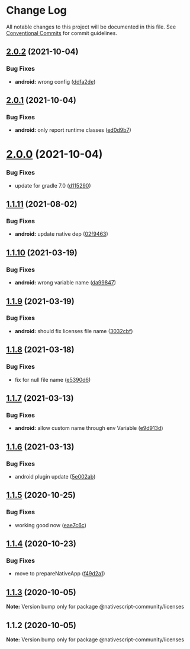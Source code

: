 # Change Log

All notable changes to this project will be documented in this file.
See [Conventional Commits](https://conventionalcommits.org) for commit guidelines.

## [2.0.2](https://github.com/nativescript-community/licenses/compare/v2.0.1...v2.0.2) (2021-10-04)


### Bug Fixes

* **android:** wrong config ([ddfa2de](https://github.com/nativescript-community/licenses/commit/ddfa2de551a11ad0b7d6e8b4762bd568ce16f87f))





## [2.0.1](https://github.com/nativescript-community/licenses/compare/v2.0.0...v2.0.1) (2021-10-04)


### Bug Fixes

* **android:** only report runtime classes ([ed0d9b7](https://github.com/nativescript-community/licenses/commit/ed0d9b7f4ec0953b10857e7cbe26bed3855beb1b))





# [2.0.0](https://github.com/nativescript-community/licenses/compare/v1.1.11...v2.0.0) (2021-10-04)


### Bug Fixes

* update for gradle 7.0 ([d115290](https://github.com/nativescript-community/licenses/commit/d115290aa3c564f477ca4220541dc7c8ca480f6f))





## [1.1.11](https://github.com/nativescript-community/licenses/compare/v1.1.10...v1.1.11) (2021-08-02)


### Bug Fixes

* **android:** update native dep ([02f9463](https://github.com/nativescript-community/licenses/commit/02f94639cb192b78d5014aac436f8b27be085a89))





## [1.1.10](https://github.com/nativescript-community/licenses/compare/v1.1.9...v1.1.10) (2021-03-19)


### Bug Fixes

* **android:** wrong variable name ([da99847](https://github.com/nativescript-community/licenses/commit/da9984788a056c5b9c31de2f09b0c0e093401441))





## [1.1.9](https://github.com/nativescript-community/licenses/compare/v1.1.8...v1.1.9) (2021-03-19)


### Bug Fixes

* **android:** should fix licenses file name ([3032cbf](https://github.com/nativescript-community/licenses/commit/3032cbfc76466aaaca00e3bd2fe1ba46c1457173))





## [1.1.8](https://github.com/nativescript-community/licenses/compare/v1.1.7...v1.1.8) (2021-03-18)


### Bug Fixes

* fix for null file name ([e5390d6](https://github.com/nativescript-community/licenses/commit/e5390d6a668cbcdf135867fb7308a85de1c4d1d5))





## [1.1.7](https://github.com/nativescript-community/licenses/compare/v1.1.6...v1.1.7) (2021-03-13)


### Bug Fixes

* **android:** allow custom name through env Variable ([e9d913d](https://github.com/nativescript-community/licenses/commit/e9d913d5b96cc65fc31cb078ac1e9b47220bf86c))





## [1.1.6](https://github.com/nativescript-community/licenses/compare/v1.1.5...v1.1.6) (2021-03-13)


### Bug Fixes

* android plugin update ([5e002ab](https://github.com/nativescript-community/licenses/commit/5e002abdda9813db26877b4708b83566d05260b1))





## [1.1.5](https://github.com/nativescript-community/licenses/compare/v1.1.4...v1.1.5) (2020-10-25)


### Bug Fixes

* working good now ([eae7c6c](https://github.com/nativescript-community/licenses/commit/eae7c6c8ced9b3c581913fa5f1d1d6a229eb45fb))





## [1.1.4](https://github.com/nativescript-community/licenses/compare/v1.1.3...v1.1.4) (2020-10-23)


### Bug Fixes

* move to prepareNativeApp ([f49d2a1](https://github.com/nativescript-community/licenses/commit/f49d2a10c753808a89df5c8e3bf7c6aa0b6253a1))





## [1.1.3](https://github.com/nativescript-community/licenses/compare/v1.1.2...v1.1.3) (2020-10-05)

**Note:** Version bump only for package @nativescript-community/licenses





## 1.1.2 (2020-10-05)

**Note:** Version bump only for package @nativescript-community/licenses
